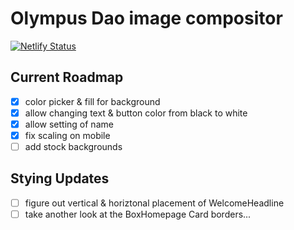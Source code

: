 # Olympus Dao image compositor

[![Netlify Status](https://api.netlify.com/api/v1/badges/92a140a3-d170-4b8f-b19c-30cc2ebf1e90/deploy-status)](https://app.netlify.com/sites/sharp-lichterman-549b48/deploys)

## Current Roadmap

- [x] color picker & fill for background
- [x] allow changing text & button color from black to white
- [x] allow setting of name
- [x] fix scaling on mobile
- [ ] add stock backgrounds

## Stying Updates

- [ ] figure out vertical & horiztonal placement of WelcomeHeadline
- [ ] take another look at the BoxHomepage Card borders...
